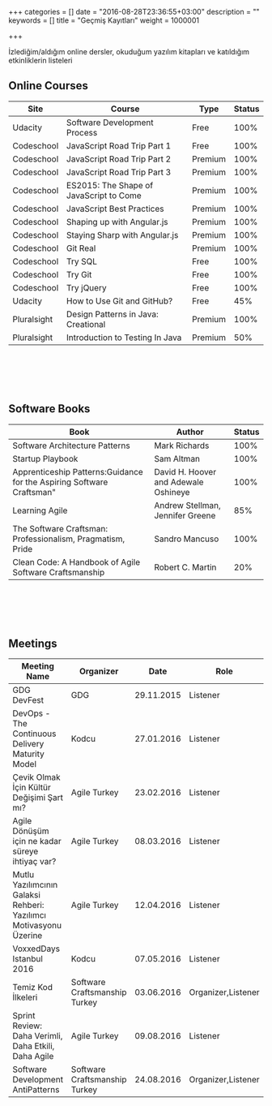 +++
categories = []
date = "2016-08-28T23:36:55+03:00"
description = ""
keywords = []
title = "Geçmiş Kayıtları"
weight = 1000001

+++

İzlediğim/aldığım online dersler, okuduğum yazılım kitapları ve katıldığım etkinliklerin listeleri

<!--more-->

## Online Courses

<table>
   <thead>
      <tr>
         <th>Site</th>
         <th>Course</th>
         <th>Type</th>
         <th>Status</th>
      </tr>
   </thead>
   <tbody>
      <tr>
         <td>Udacity</td>
         <td>Software Development Process</td>
         <td>Free</td>
         <td>100%</td>
      </tr>
      <tr>
         <td>Codeschool</td>
         <td>JavaScript Road Trip Part 1</td>
         <td>Free</td>
         <td>100%</td>
      </tr>
      <tr>
         <td>Codeschool</td>
         <td>JavaScript Road Trip Part 2</td>
         <td>Premium</td>
         <td>100%</td>
      </tr>
      <tr>
         <td>Codeschool</td>
         <td>JavaScript Road Trip Part 3</td>
         <td>Premium</td>
         <td>100%</td>
      </tr>
      <tr>
         <td>Codeschool</td>
         <td>ES2015: The Shape of JavaScript to Come</td>
         <td>Premium</td>
         <td>100%</td>
      </tr>
      <tr>
         <td>Codeschool</td>
         <td>JavaScript Best Practices</td>
         <td>Premium</td>
         <td>100%</td>
      </tr>
      <tr>
         <td>Codeschool</td>
         <td>Shaping up with Angular.js</td>
         <td>Premium</td>
         <td>100%</td>
      </tr>
      <tr>
         <td>Codeschool</td>
         <td>Staying Sharp with Angular.js</td>
         <td>Premium</td>
         <td>100%</td>
      </tr>
      <tr>
         <td>Codeschool</td>
         <td>Git Real</td>
         <td>Premium</td>
         <td>100%</td>
      </tr>
      <tr>
         <td>Codeschool</td>
         <td>Try SQL</td>
         <td>Free</td>
         <td>100%</td>
      </tr>
      <tr>
         <td>Codeschool</td>
         <td>Try Git</td>
         <td>Free</td>
         <td>100%</td>
      </tr>
      <tr>
         <td>Codeschool</td>
         <td>Try jQuery</td>
         <td>Free</td>
         <td>100%</td>
      </tr>
      <tr>
         <td>Udacity</td>
         <td>How to Use Git and GitHub?</td>
         <td>Free</td>
         <td>45%</td>
      </tr>
      <tr>
         <td>Pluralsight</td>
         <td>Design Patterns in Java: Creational</td>
         <td>Premium</td>
         <td>100%</td>
      </tr>
      <tr>
         <td>Pluralsight</td>
         <td>Introduction to Testing In Java</td>
         <td>Premium</td>
         <td>50%</td>
      </tr>
   </tbody>
</table>

<br></br><br></br>


## Software Books

<table>
   <thead>
      <tr>
         <th>Book</th>
         <th>Author</th>
         <th>Status</th>
      </tr>
   </thead>
   <tbody>
      <tr>
         <td>Software Architecture Patterns</td>
         <td>Mark Richards</td>
         <td>100%</td>
      </tr>
      <tr>
         <td>Startup Playbook</td>
         <td>Sam Altman</td>
         <td>100%</td>
      </tr>
      <tr>
         <td>Apprenticeship Patterns:Guidance for the Aspiring Software Craftsman"</td>
         <td>David H. Hoover and Adewale Oshineye</td>
         <td>100%</td>
      </tr>
      <tr>
         <td>Learning Agile</td>
         <td>Andrew Stellman, Jennifer Greene</td>
         <td>85%</td>
      </tr>
      <tr>
         <td>The Software Craftsman: Professionalism, Pragmatism, Pride</td>
         <td>Sandro Mancuso</td>
         <td>100%</td>
      </tr>
      <tr>
         <td>Clean Code: A Handbook of Agile Software Craftsmanship</td>
         <td>Robert C. Martin</td>
         <td>20%</td>
      </tr>
   </tbody>
</table>

<br></br><br></br>

## Meetings

<table>
   <thead>
      <tr>
         <th>Meeting Name</th>
         <th>Organizer</th>
         <th>Date</th>
         <th>Role</th>
      </tr>
   </thead>
   <tbody>
      <tr>
         <td>GDG DevFest</td>
         <td>GDG</td>
         <td>29.11.2015</td>
         <td>Listener</td>
      </tr>
      <tr>
         <td>DevOps - The Continuous Delivery Maturity Model</td>
         <td>Kodcu</td>
         <td>27.01.2016</td>
         <td>Listener</td>
      </tr>
      <tr>
         <td>Çevik Olmak İçin Kültür Değişimi Şart mı?</td>
         <td>Agile Turkey</td>
         <td>23.02.2016</td>
         <td>Listener</td>
      </tr>
      <tr>
         <td>Agile Dönüşüm için ne kadar süreye ihtiyaç var?</td>
         <td>Agile Turkey</td>
         <td>08.03.2016</td>
         <td>Listener</td>
      </tr>
      <tr>
         <td>Mutlu Yazılımcının Galaksi Rehberi: Yazılımcı Motivasyonu Üzerine</td>
         <td>Agile Turkey</td>
         <td>12.04.2016</td>
         <td>Listener</td>
      </tr>
      <tr>
         <td>VoxxedDays Istanbul 2016</td>
         <td>Kodcu</td>
         <td>07.05.2016</td>
         <td>Listener</td>
      </tr>
      <tr>
         <td>Temiz Kod İlkeleri</td>
         <td>Software Craftsmanship Turkey</td>
         <td>03.06.2016</td>
         <td>Organizer,Listener</td>
      </tr>
      <tr>
         <td>Sprint Review: Daha Verimli, Daha Etkili, Daha Agile</td>
         <td>Agile Turkey</td>
         <td>09.08.2016</td>
         <td>Listener</td>
      </tr>
      <tr>
         <td>Software Development AntiPatterns</td>
         <td>Software Craftsmanship Turkey</td>
         <td>24.08.2016</td>
         <td>Organizer,Listener</td>
      </tr>
   </tbody>
</table>